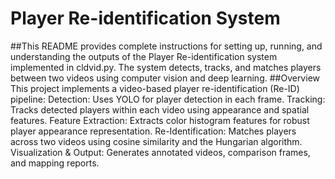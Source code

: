 # Player Re-identification System 
##This README provides complete instructions for setting up, running, and understanding the outputs of the Player Re-identification system implemented in cldvid.py. The system detects, tracks, and matches players between two videos using computer vision and deep learning.
##Overview
This project implements a video-based player re-identification (Re-ID) pipeline:
Detection: Uses YOLO for player detection in each frame.
Tracking: Tracks detected players within each video using appearance and spatial features.
Feature Extraction: Extracts color histogram features for robust player appearance representation.
Re-Identification: Matches players across two videos using cosine similarity and the Hungarian algorithm.
Visualization & Output: Generates annotated videos, comparison frames, and mapping reports.
